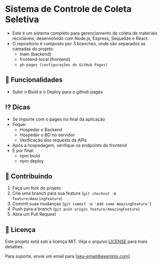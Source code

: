 # Sistema de Controle de Coleta Seletiva

- Este é um sistema completo para gerenciamento de coleta de materiais recicláveis, desenvolvido com Node.js, Express, Sequelize e React.
- O repositorio é composto por 3 branches, onde são separados as camadas do projeto:
  - main (backend)
  - frontend-local (frontend)
  - `gh-pages (configurações do GitHub Pages)` 

## 🚀 Funcionalidades

- Subir o Biuld e o Deploy para o github pages 

## ⁉️ Dicas

- Se importe com o pages no final da aplicação
- Foque:
  - Hospedar o Backend
  - Hospedar o BD no servidor
  - Verificação dos requests da APIs
- Após a hospedagem, verifique os endpoints do frontend
- E por final:
  - npm biuld
  - npm deploy

## 🤝 Contribuindo

1. Faça um fork do projeto
2. Crie uma branch para sua feature (`git checkout -b feature/AmazingFeature`)
3. Commit suas mudanças (`git commit -m 'Add some AmazingFeature'`)
4. Push para a branch (`git push origin feature/AmazingFeature`)
5. Abra um Pull Request

## 📄 Licença

Este projeto está sob a licença MIT. Veja o arquivo [LICENSE](LICENSE) para mais detalhes.



Para suporte, envie um email para [seu-email@exemplo.com]
